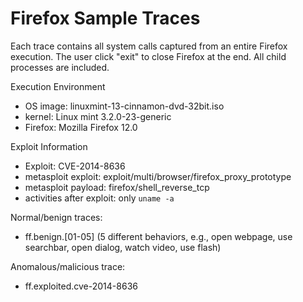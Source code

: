 # Firefox Sample Traces

Each trace contains all system calls captured from an entire Firefox execution. The user click "exit" to close Firefox at the end. All child processes are included.

Execution Environment
* OS image: linuxmint-13-cinnamon-dvd-32bit.iso
* kernel: Linux mint 3.2.0-23-generic
* Firefox: Mozilla Firefox 12.0

Exploit Information
* Exploit: CVE-2014-8636
* metasploit exploit: exploit/multi/browser/firefox_proxy_prototype
* metasploit payload: firefox/shell_reverse_tcp
* activities after exploit: only `uname -a`

Normal/benign traces:
* ff.benign.\[01-05\] (5 different behaviors, e.g., open webpage, use searchbar, open dialog, watch video, use flash)

Anomalous/malicious trace:
* ff.exploited.cve-2014-8636
